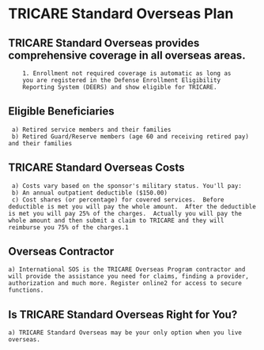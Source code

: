 # TRICARE Standard Overseas Plan

## TRICARE Standard Overseas provides comprehensive coverage in all overseas areas. 
        1. Enrollment not required coverage is automatic as long as 
        you are registered in the Defense Enrollment Eligibility 
        Reporting System (DEERS) and show eligible for TRICARE.
        
## Eligible Beneficiaries
     a) Retired service members and their families 
     b) Retired Guard/Reserve members (age 60 and receiving retired pay) and their families

## TRICARE Standard Overseas Costs
     a) Costs vary based on the sponsor's military status. You'll pay:
     b) An annual outpatient deductible ($150.00)
     c) Cost shares (or percentage) for covered services.  Before deductible is met you will pay the whole amount.  After the deductible is met you will pay 25% of the charges.  Actually you will pay the whole amount and then submit a claim to TRICARE and they will reimburse you 75% of the charges.1

## Overseas Contractor
    a) International SOS is the TRICARE Overseas Program contractor and will provide the assistance you need for claims, finding a provider, authorization and much more. Register online2 for access to secure functions.

## Is TRICARE Standard Overseas Right for You?
    a) TRICARE Standard Overseas may be your only option when you live overseas. 
